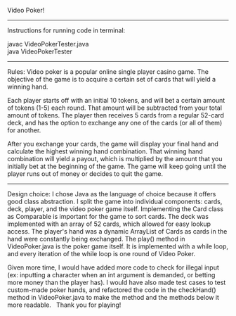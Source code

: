 Video Poker!
_____________________
Instructions for running code in terminal:

javac VideoPokerTester.java <br />
java VideoPokerTester <br />

_____________________
Rules:
Video poker is a popular online single player casino game. The objective of the game is to acquire a certain set of cards that will yield a winning hand.

Each player starts off with an initial 10 tokens, and will bet a certain amount of tokens (1-5) each round. That amount will be subtracted from your total amount of tokens. The player then receives 5 cards from a regular 52-card deck, and has the option to exchange any one of the cards (or all of them) for another.

After you exchange your cards, the game will display your final hand and calculate the highest winning hand combination. That winning hand combination will yield a payout, which is multiplied by the amount that you initially bet at the beginning of the game. The game will keep going until the player runs out of money or decides to quit the game.

_____________________
Design choice:
I chose Java as the language of choice because it offers good class abstraction. I split the game into individual components: cards, deck, player, and the video poker game itself. Implementing the Card class as Comparable is important for the game to sort cards. The deck was implemented with an array of 52 cards, which allowed for easy lookup access. The player's hand was a dynamic ArrayList of Cards as cards in the hand were constantly being exchanged. The play() method in VideoPoker.java is the poker game itself. It is implemented with a while loop, and every iteration of the while loop is one round of Video Poker.

Given more time, I would have added more code to check for illegal input (ex: inputting a character when an int argument is demanded, or betting more money than the player has). I would have also made test cases to test custom-made poker hands, and refactored the code in the checkHand() method in VideoPoker.java to make the method and the methods below it more readable.
 
Thank you for playing!
